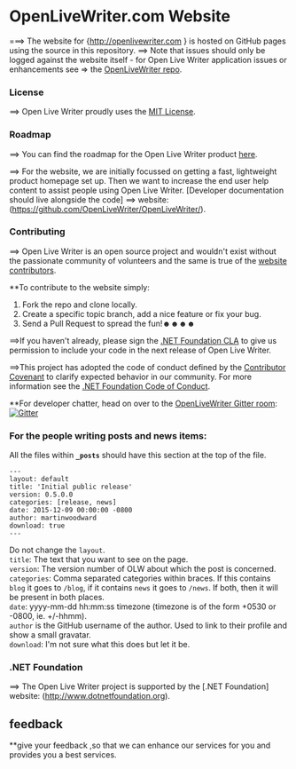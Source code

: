 # OpenLiveWriter.com Website
===> The website for {http://openlivewriter.com } is hosted on GitHub pages using the source in this repository.
  ==> Note that issues should only be logged against the website itself - for Open Live Writer application issues or enhancements see
    => the [OpenLiveWriter repo](https://github.com/OpenLiveWriter/OpenLiveWriter/issues/).

### License
==> Open Live Writer proudly uses the [MIT License](license.txt).

### Roadmap
==> You can find the roadmap for the Open Live Writer product [here](https://github.com/OpenLiveWriter/OpenLiveWriter/blob/master/roadmap.md).

==>  For the website, we are initially focussed on getting a fast, lightweight product homepage set up. Then we want to increase the end
     user help content to assist people using Open Live Writer. [Developer documentation should live alongside the code] 
==>  website:(https://github.com/OpenLiveWriter/OpenLiveWriter/).

### Contributing
==> Open Live Writer is an open source project and wouldn't exist without the passionate community of volunteers
    and the same is true of the [website contributors](https://github.com/OpenLiveWriter/OpenLiveWriter.github.io/graphs/contributors).

**To contribute to the website simply:
  1. Fork the repo and clone locally.
  2. Create a specific topic branch, add a nice feature or fix your bug.
  3. Send a Pull Request to spread the fun!☻☻☻☻

==>If you haven't already, please sign the [.NET Foundation CLA](http://cla2.dotnetfoundation.org) to give us 
   permission to include your code in the next release of Open Live Writer.

==>This project has adopted the code of conduct defined by the [Contributor Covenant](http://contributor-covenant.org/) to clarify expected behavior in our community.
   For more information see the [.NET Foundation Code of Conduct](http://www.dotnetfoundation.org/code-of-conduct).

**For developer chatter, head on over to the [OpenLiveWriter Gitter room]((https://gitter.im/OpenLiveWriter/OpenLiveWriter?utm_source=badge&utm_medium=badge&utm_campaign=pr-badge)):
[![Gitter](https://badges.gitter.im/Join%20Chat.svg)](https://gitter.im/OpenLiveWriter/OpenLiveWriter?utm_source=badge&utm_medium=badge&utm_campaign=pr-badge)

### For the people writing posts and news items:

All the files within **`_posts`** should have this section at the top of the file.

```
---
layout: default
title: 'Initial public release'
version: 0.5.0.0
categories: [release, news]
date: 2015-12-09 00:00:00 -0800
author: martinwoodward
download: true
---
```
Do not change the `layout`.  
`title`: The text that you want to see on the page.  
`version`: The version number of OLW about which the post is concerned.  
`categories`: Comma separated categories within braces. If this contains `blog` it goes to `/blog`, if it contains `news` it goes to `/news`. If both, then it will be present in both places.  
`date`: yyyy-mm-dd hh:mm:ss timezone (timezone is of the form +0530 or -0800, ie. +/-hhmm).  
`author` is the GitHub username of the author. Used to link to their profile and show a small gravatar.  
`download`: I'm not sure what this does but let it be.

### .NET Foundation
==> The Open Live Writer project is supported by the [.NET Foundation]
website: (http://www.dotnetfoundation.org).
## feedback
**give your feedback ,so that we can enhance our services for you and provides you a best services. 

